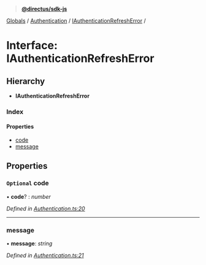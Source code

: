 > **[@directus/sdk-js](../README.md)**

[Globals](../README.md) / [Authentication](../modules/authentication.md) / [IAuthenticationRefreshError](authentication.iauthenticationrefresherror.md) /

# Interface: IAuthenticationRefreshError

## Hierarchy

* **IAuthenticationRefreshError**

### Index

#### Properties

* [code](authentication.iauthenticationrefresherror.md#optional-code)
* [message](authentication.iauthenticationrefresherror.md#message)

## Properties

### `Optional` code

• **code**? : *number*

*Defined in [Authentication.ts:20](https://github.com/direcuts/sdk-js/tree/master/Authentication.ts#L20)*

___

###  message

• **message**: *string*

*Defined in [Authentication.ts:21](https://github.com/direcuts/sdk-js/tree/master/Authentication.ts#L21)*